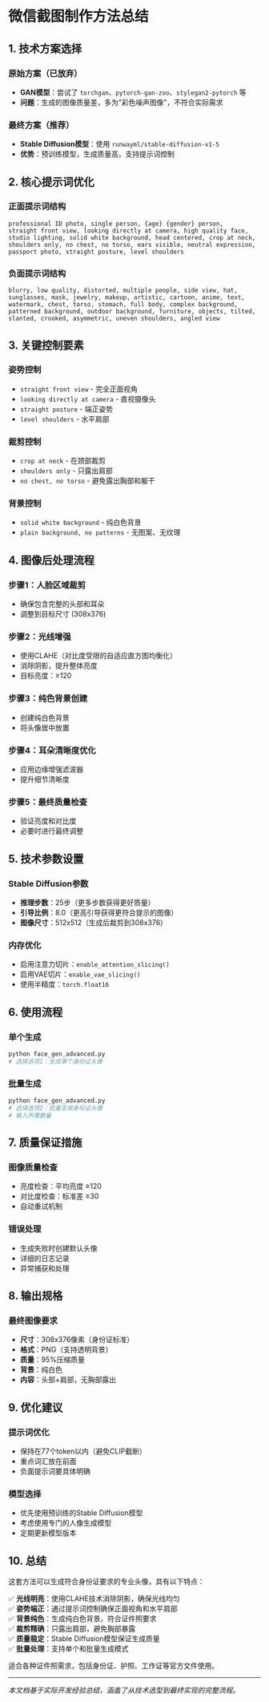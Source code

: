 # 微信截图制作方法总结

## 1. 技术方案选择

### 原始方案（已放弃）
- **GAN模型**：尝试了 `torchgan`、`pytorch-gan-zoo`、`stylegan2-pytorch` 等
- **问题**：生成的图像质量差，多为"彩色噪声图像"，不符合实际需求

### 最终方案（推荐）
- **Stable Diffusion模型**：使用 `runwayml/stable-diffusion-v1-5`
- **优势**：预训练模型，生成质量高，支持提示词控制

## 2. 核心提示词优化

### 正面提示词结构
```
professional ID photo, single person, {age} {gender} person, 
straight front view, looking directly at camera, high quality face, 
studio lighting, solid white background, head centered, crop at neck, 
shoulders only, no chest, no torso, ears visible, neutral expression, 
passport photo, straight posture, level shoulders
```

### 负面提示词结构
```
blurry, low quality, distorted, multiple people, side view, hat, 
sunglasses, mask, jewelry, makeup, artistic, cartoon, anime, text, 
watermark, chest, torso, stomach, full body, complex background, 
patterned background, outdoor background, furniture, objects, tilted, 
slanted, crooked, asymmetric, uneven shoulders, angled view
```

## 3. 关键控制要素

### 姿势控制
- `straight front view` - 完全正面视角
- `looking directly at camera` - 直视摄像头
- `straight posture` - 端正姿势
- `level shoulders` - 水平肩部

### 裁剪控制
- `crop at neck` - 在颈部裁剪
- `shoulders only` - 只露出肩部
- `no chest, no torso` - 避免露出胸部和躯干

### 背景控制
- `solid white background` - 纯白色背景
- `plain background, no patterns` - 无图案、无纹理

## 4. 图像后处理流程

### 步骤1：人脸区域裁剪
- 确保包含完整的头部和耳朵
- 调整到目标尺寸 (308x376)

### 步骤2：光线增强
- 使用CLAHE（对比度受限的自适应直方图均衡化）
- 消除阴影，提升整体亮度
- 目标亮度：≥120

### 步骤3：纯色背景创建
- 创建纯白色背景
- 将头像居中放置

### 步骤4：耳朵清晰度优化
- 应用边缘增强滤波器
- 提升细节清晰度

### 步骤5：最终质量检查
- 验证亮度和对比度
- 必要时进行最终调整

## 5. 技术参数设置

### Stable Diffusion参数
- **推理步数**：25步（更多步数获得更好质量）
- **引导比例**：8.0（更高引导获得更符合提示的图像）
- **图像尺寸**：512x512（生成后裁剪到308x376）

### 内存优化
- 启用注意力切片：`enable_attention_slicing()`
- 启用VAE切片：`enable_vae_slicing()`
- 使用半精度：`torch.float16`

## 6. 使用流程

### 单个生成
```bash
python face_gen_advanced.py
# 选择选项1：生成单个身份证头像
```

### 批量生成
```bash
python face_gen_advanced.py
# 选择选项2：批量生成身份证头像
# 输入所需数量
```

## 7. 质量保证措施

### 图像质量检查
- 亮度检查：平均亮度 ≥120
- 对比度检查：标准差 ≥30
- 自动重试机制

### 错误处理
- 生成失败时创建默认头像
- 详细的日志记录
- 异常捕获和处理

## 8. 输出规格

### 最终图像要求
- **尺寸**：308x376像素（身份证标准）
- **格式**：PNG（支持透明背景）
- **质量**：95%压缩质量
- **背景**：纯白色
- **内容**：头部+肩部，无胸部露出

## 9. 优化建议

### 提示词优化
- 保持在77个token以内（避免CLIP截断）
- 重点词汇放在前面
- 负面提示词要具体明确

### 模型选择
- 优先使用预训练的Stable Diffusion模型
- 考虑使用专门的人像生成模型
- 定期更新模型版本

## 10. 总结

这套方法可以生成符合身份证要求的专业头像，具有以下特点：

✅ **光线明亮**：使用CLAHE技术消除阴影，确保光线均匀  
✅ **姿势端正**：通过提示词控制确保正面视角和水平肩部  
✅ **背景纯色**：生成纯白色背景，符合证件照要求  
✅ **裁剪精确**：只露出肩部，避免胸部暴露  
✅ **质量稳定**：Stable Diffusion模型保证生成质量  
✅ **批量处理**：支持单个和批量生成模式  

适合各种证件照需求，包括身份证、护照、工作证等官方文件使用。

---

*本文档基于实际开发经验总结，涵盖了从技术选型到最终实现的完整流程。*
